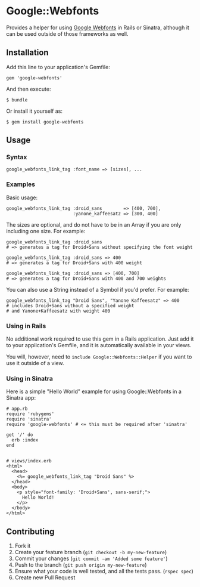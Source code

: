 # Google::Webfonts

Provides a helper for using [Google Webfonts](http://www.google.com/webfonts) in
Rails or Sinatra, although it can be used outside of those frameworks as well.

## Installation

Add this line to your application's Gemfile:

    gem 'google-webfonts'

And then execute:

    $ bundle

Or install it yourself as:

    $ gem install google-webfonts

## Usage

### Syntax

    google_webfonts_link_tag :font_name => [sizes], ...

### Examples

Basic usage:

    google_webfonts_link_tag :droid_sans        => [400, 700],
                             :yanone_kaffeesatz => [300, 400]

The sizes are optional, and do not have to be in an Array if you are only
including one size. For example:

    google_webfonts_link_tag :droid_sans
    # => generates a tag for Droid+Sans without specifying the font weight
    
    google_webfonts_link_tag :droid_sans => 400
    # => generates a tag for Droid+Sans with 400 weight
    
    google_webfonts_link_tag :droid_sans => [400, 700]
    # => generates a tag for Droid+Sans with 400 and 700 weights

You can also use a String instead of a Symbol if you'd prefer. For example:

    google_webfonts_link_tag "Droid Sans", "Yanone Kaffeesatz" => 400
    # includes Droid+Sans without a specified weight
    # and Yanone+Kaffeesatz with weight 400

### Using in Rails

No additional work required to use this gem in a Rails application. Just add
it to your application's Gemfile, and it is automatically available in your
views.

You will, however, need to `include Google::Webfonts::Helper` if you want to use
it outside of a view.

### Using in Sinatra

Here is a simple "Hello World" example for using Google::Webfonts in a Sinatra
app:

    # app.rb
    require 'rubygems'
    require 'sinatra'
    require 'google-webfonts' # <= this must be required after 'sinatra'
    
    get '/' do
      erb :index
    end


    # views/index.erb
    <html>
      <head>
        <%= google_webfonts_link_tag "Droid Sans" %>
      </head>
      <body>
        <p style="font-family: 'Droid+Sans', sans-serif;">
          Hello World!
        </p>
      </body>
    </html>

## Contributing

1. Fork it
2. Create your feature branch (`git checkout -b my-new-feature`)
3. Commit your changes (`git commit -am 'Added some feature'`)
4. Push to the branch (`git push origin my-new-feature`)
5. Ensure what your code is well tested, and all the tests pass. (`rspec spec`)
6. Create new Pull Request
